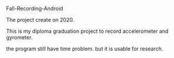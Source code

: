 Fall-Recording-Android

The project create on 2020.

This is my diploma graduation project to record accelerometer and gyrometer.

the program still have time problem. but it is usable for research. 


